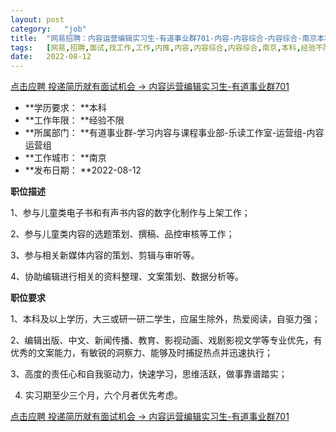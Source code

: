 ```yaml
---
layout:	post
category:	"job"
title:	"网易招聘：内容运营编辑实习生-有道事业群701-内容-内容综合-内容综合-南京本科经验不限"
tags:	[网易,招聘,面试,找工作,工作,内推,内容,内容综合,内容综合,南京,本科,经验不限]
date:	2022-08-12
---
```


[点击应聘 投递简历就有面试机会 ->  内容运营编辑实习生-有道事业群701](http://mobile.bole.netease.com/bole/boleDetail?id=41433&employeeId=346f03c3cda5f04c&key=all)



- **学历要求： **本科
- **工作年限： **经验不限
- **所属部门： **有道事业群-学习内容与课程事业部-乐读工作室-运营组-内容运营组
- **工作城市： **南京
- **发布日期： **2022-08-12



**职位描述**

1、参与儿童类电子书和有声书内容的数字化制作与上架工作；

2、参与儿童类内容的选题策划、撰稿、品控审核等工作；

3、参与相关新媒体内容的策划、剪辑与审听等。

4、协助编辑进行相关的资料整理、文案策划、数据分析等。



**职位要求**

1、本科及以上学历，大三或研一研二学生，应届生除外，热爱阅读，自驱力强；

2、编辑出版、中文、新闻传播、教育、影视动画、戏剧影视文学等专业优先，有优秀的文案能力，有敏锐的洞察力、能够及时捕捉热点并迅速执行；

3、高度的责任心和自我驱动力，快速学习，思维活跃，做事靠谱踏实；

4. 实习期至少三个月，六个月者优先考虑。



[点击应聘 投递简历就有面试机会 ->  内容运营编辑实习生-有道事业群701](http://mobile.bole.netease.com/bole/boleDetail?id=41433&employeeId=346f03c3cda5f04c&key=all)